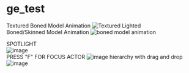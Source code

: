 # ge_test
Textured Boned Model Animation
![Textured Lighted](https://user-images.githubusercontent.com/19158321/55179596-d9a72700-5198-11e9-85da-1f96c183f3d1.gif)
<br/>
Boned/Skinned Model Animation
![boned model animation](https://user-images.githubusercontent.com/19158321/54796208-5e0d1d80-4c60-11e9-84b3-2b94b8371e5b.gif)
<br/>

SPOTLIGHT<br/>
![image](https://user-images.githubusercontent.com/19158321/53577460-c186bc80-3b86-11e9-9bec-ed19e12124d6.png)
<br/>
PRESS "F" FOR FOCUS ACTOR
![image](https://user-images.githubusercontent.com/19158321/51524324-e75dca80-1e3e-11e9-9b43-a2aae329db5f.png)
hierarchy with drag and drop
![image](https://user-images.githubusercontent.com/19158321/51614441-b82a8480-1f36-11e9-83f3-5ad6d4ec28c8.png)


